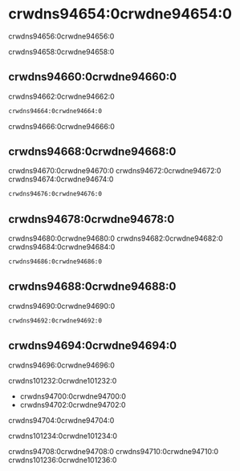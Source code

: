 # crwdns94654:0crwdne94654:0

<p class="description">crwdns94656:0crwdne94656:0</p>

crwdns94658:0crwdne94658:0

## crwdns94660:0crwdne94660:0

crwdns94662:0crwdne94662:0

```sh
crwdns94664:0crwdne94664:0
```

crwdns94666:0crwdne94666:0

## crwdns94668:0crwdne94668:0

crwdns94670:0crwdne94670:0 crwdns94672:0crwdne94672:0 crwdns94674:0crwdne94674:0

```html
crwdns94676:0crwdne94676:0
```

## crwdns94678:0crwdne94678:0

crwdns94680:0crwdne94680:0 crwdns94682:0crwdne94682:0 crwdns94684:0crwdne94684:0

```html
crwdns94686:0crwdne94686:0
```

## crwdns94688:0crwdne94688:0

crwdns94690:0crwdne94690:0

```sh
crwdns94692:0crwdne94692:0
```

## crwdns94694:0crwdne94694:0

crwdns94696:0crwdne94696:0

crwdns101232:0crwdne101232:0

- crwdns94700:0crwdne94700:0
- crwdns94702:0crwdne94702:0

crwdns94704:0crwdne94704:0

crwdns101234:0crwdne101234:0

crwdns94708:0crwdne94708:0 crwdns94710:0crwdne94710:0 crwdns101236:0crwdne101236:0